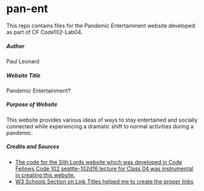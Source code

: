 # pan-ent
This repo contains files for the Pandemic Entertainment website developed as part of CF Code102-Lab04.

##### Author
Paul Leonard

##### Website Title
Pandemic Entertainment?

##### Purpose of Website
This website provides various ideas of ways to stay entertained and socially connected while experiencing a dramatic shift to normal activities during a pandemic.

##### Credits and Sources
- [The code for the Sith Lords website which was developed in Code Fellows Code 102 seattle-102d16 lecture for Class 04 was instrumental in creating this website.](https://github.com/codefellows/seattle-102d16/tree/master/class-04/demo)
- [W3 Schools Section on Link Titles helped me to create the proper links](https://www.w3schools.com/html/html_links.asp)

